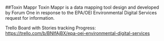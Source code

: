 ##Toxin Mappr
Toxin Mappr is a data mapping tool design and developed by Forum One in response to the EPA/OEI Environmental Digital Services request for information.

Trello Board with Stories tracking Progress:
https://trello.com/b/BNIfAjBX/epa-oei-environmental-digital-services
